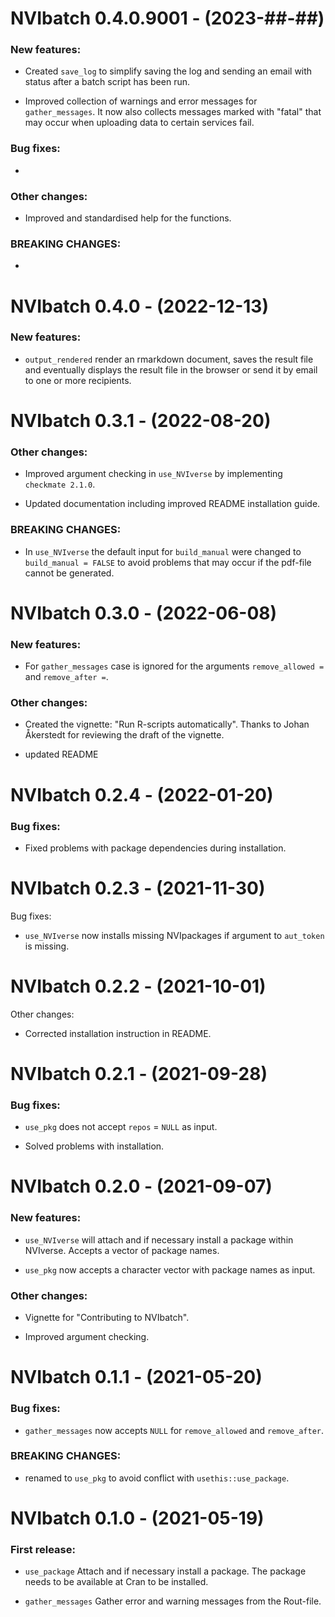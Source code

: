 # NVIbatch 0.4.0.9001 - (2023-##-##)

### New features:

- Created `save_log` to simplify saving the log and sending an email with status after a batch script has been run.

- Improved collection of warnings and error messages for `gather_messages`. It now also collects messages marked with "fatal" that may occur when uploading data to certain services fail.


### Bug fixes:

- 


### Other changes:

- Improved and standardised help for the functions.


### BREAKING CHANGES:

-


# NVIbatch 0.4.0 - (2022-12-13)

### New features:

- `output_rendered` render an rmarkdown document, saves the result file and eventually displays the result file in the browser or send it by email to one or more recipients.


# NVIbatch 0.3.1 - (2022-08-20)

### Other changes:
  
  - Improved argument checking in `use_NVIverse` by implementing `checkmate 2.1.0`.
  
  - Updated documentation including improved README installation guide.
  
  
### BREAKING CHANGES:
  
  - In `use_NVIverse` the default input for `build_manual` were changed to `build_manual = FALSE` to avoid problems that may occur if the pdf-file cannot be generated. 


# NVIbatch 0.3.0 - (2022-06-08)

### New features:
  
  - For `gather_messages` case is ignored for the arguments `remove_allowed =` and `remove_after =`. 
  

### Other changes:

  - Created the vignette: "Run R-scripts automatically". Thanks to Johan Åkerstedt for reviewing the draft of the vignette.
  
  - updated README


# NVIbatch 0.2.4 - (2022-01-20)

### Bug fixes:

  - Fixed problems with package dependencies during installation.


# NVIbatch 0.2.3 - (2021-11-30)

  Bug fixes:

  - `use_NVIverse` now installs missing NVIpackages if argument to `aut_token` is missing.


# NVIbatch 0.2.2 - (2021-10-01)

  Other changes:

  - Corrected installation instruction in README.


# NVIbatch 0.2.1 - (2021-09-28)

### Bug fixes:

  - `use_pkg` does not accept `repos` = `NULL` as input.

  - Solved problems with installation.


# NVIbatch 0.2.0 - (2021-09-07)

### New features:

  - `use_NVIverse` will attach and if necessary install a package within NVIverse. Accepts a vector of package names.

  - `use_pkg` now accepts a character vector with package names as input.


### Other changes:

  - Vignette for "Contributing to NVIbatch".

  - Improved argument checking.


# NVIbatch 0.1.1 - (2021-05-20)

### Bug fixes:

  - `gather_messages` now accepts `NULL` for `remove_allowed` and `remove_after`.


### BREAKING CHANGES:

  - renamed to `use_pkg` to avoid conflict with `usethis::use_package`.


# NVIbatch 0.1.0 - (2021-05-19)

### First release:

  - `use_package` Attach and if necessary install a package. The package needs to be available at Cran to be installed.

  - `gather_messages` Gather error and warning messages from the Rout-file.
